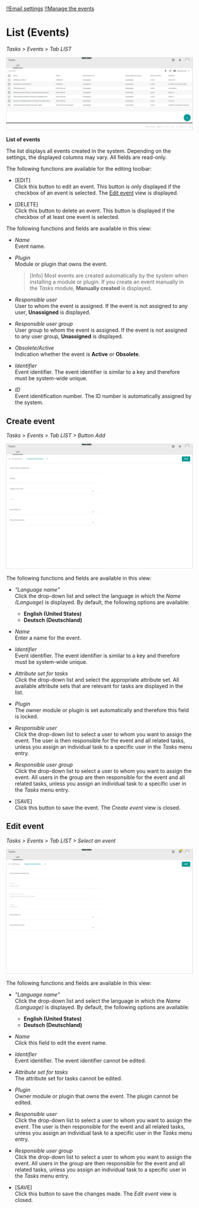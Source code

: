 [!!Email settings](../UserInterface/02d_EmailSettings.md)
[!!Manage the events](../Operation/01_ManageEvents.md)

# List (Events)

*Tasks > Events > Tab LIST*

![List of events](../../Assets/Screenshots/Tasks/Events/ListEvents.png "[List of events]")

**List of events**

The list displays all events created in the system. Depending on the settings, the displayed columns may vary. All fields are read-only.

The following functions are available for the editing toolbar:

- [EDIT]  
    Click this button to edit an event. This button is only displayed if the checkbox of an event is selected. The [Edit event](#edit-event) view is displayed.

- [DELETE]  
    Click this button to delete an event. This button is displayed if the checkbox of at least one event is selected.

The following functions and fields are available in this view:

- *Name*  
    Event name.

- *Plugin*  
    Module or plugin that owns the event. 
    
    > [Info] Most events are created automatically by the system when installing a module or plugin. If you create an event manually in the *Tasks* module, **Manually created** is displayed.

- *Responsible user*  
    User to whom the event is assigned. If the event is not assigned to any user, **Unassigned** is displayed.

- *Responsible user group*  
    User group to whom the event is assigned. If the event is not assigned to any user group, **Unassigned** is displayed.

- *Obsolete/Active*  
    Indication whether the event is **Active** or **Obsolete**.

- *Identifier*  
    Event identifier. The event identifier is similar to a key and therefore must be system-wide unique.

- *ID*  
    Event identification number. The ID number is automatically assigned by the system.



## Create event

*Tasks > Events > Tab LIST > Button Add*

![Create event](../../Assets/Screenshots/Tasks/Events/CreateEvent.png "[Create event]")

The following functions and fields are available in this view:

- *"Language name"*  
    Click the drop-down list and select the language in which the *Name (Language)* is displayed. By default, the following options are available:

    - **English (United States)**
    - **Deutsch (Deutschland)**

- *Name*  
    Enter a name for the event.

- *Identifier*  
    Event identifier. The event identifier is similar to a key and therefore must be system-wide unique.

- *Attribute set for tasks*  
    Click the drop-down list and select the appropriate attribute set. All available attribute sets that are relevant for tasks are displayed in the list.

- *Plugin*  
    The owner module or plugin is set automatically and therefore this field is locked. 

- *Responsible user*  
    Click the drop-down list to select a user to whom you want to assign the event. The user is then responsible for the event and all related tasks, unless you assign an individual task to a specific user in the *Tasks* menu entry.

- *Responsible user group*  
    Click the drop-down list to select a user to whom you want to assign the event. All users in the group are then responsible for the event and all related tasks, unless you assign an individual task to a specific user in the *Tasks* menu entry.

- [SAVE]  
    Click this button to save the event. The *Create event* view is closed.



## Edit event

*Tasks > Events > Tab LIST > Select an event*

![List of events](../../Assets/Screenshots/Tasks/Events/EditEvent.png "[List of events]")

The following functions and fields are available in this view:

- *"Language name"*  
    Click the drop-down list and select the language in which the *Name (Language)* is displayed. By default, the following options are available:

    - **English (United States)**
    - **Deutsch (Deutschland)**

- *Name*  
    Click this field to edit the event name.

- *Identifier*  
    Event identifier. The event identifier cannot be edited.

- *Attribute set for tasks*  
    The attribute set for tasks cannot be edited. 

- *Plugin*  
    Owner module or plugin that owns the event. The plugin cannot be edited. 

- *Responsible user*  
    Click the drop-down list to select a user to whom you want to assign the event. The user is then responsible for the event and all related tasks, unless you assign an individual task to a specific user in the *Tasks* menu entry.

- *Responsible user group*  
    Click the drop-down list to select a user to whom you want to assign the event. All users in the group are then responsible for the event and all related tasks, unless you assign an individual task to a specific user in the *Tasks* menu entry.

- [SAVE]  
    Click this button to save the changes made. The *Edit event* view is closed.
